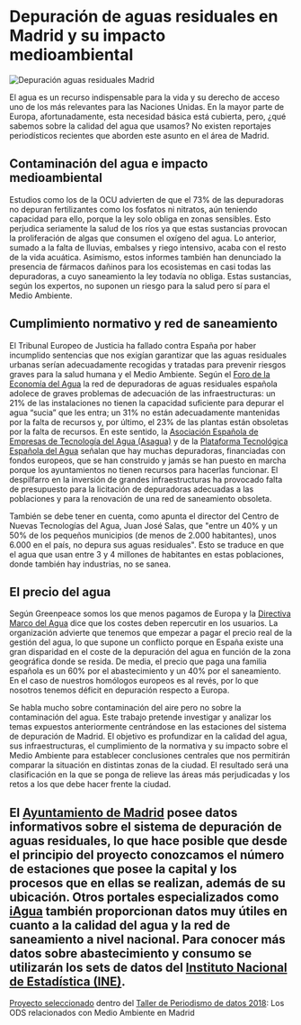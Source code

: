 # Depuración de aguas residuales en Madrid y su impacto medioambiental

![Depuración aguas residuales Madrid](https://www.medialab-prado.es/sites/default/files/styles/imagenes_medianas/public/2018-03/treatment-plant-wastewater-2826987_1920.jpg?itok=-QkvfWm8)

El agua es un recurso indispensable para la vida y su derecho de acceso uno de los más relevantes para las Naciones Unidas. En la mayor parte de Europa, afortunadamente, esta necesidad básica está cubierta, pero, ¿qué sabemos sobre la calidad del agua que usamos? No existen reportajes periodísticos recientes que aborden este asunto en el área de Madrid.

## Contaminación del agua e impacto medioambiental

Estudios como los de la OCU advierten de que el 73% de las depuradoras no depuran fertilizantes como los fosfatos ni nitratos, aún teniendo capacidad para ello, porque la ley solo obliga en zonas sensibles. Esto perjudica seriamente la salud de los ríos ya que estas sustancias provocan la proliferación de algas que consumen el oxígeno del agua. Lo anterior, sumado a la falta de lluvias, embalses y riego intensivo, acaba con el resto de la vida acuática. Asimismo, estos informes también han denunciado la presencia de fármacos dañinos para los ecosistemas en casi todas las depuradoras, a cuyo saneamiento la ley todavía no obliga. Estas sustancias, según los expertos, no suponen un riesgo para la salud pero sí para el Medio Ambiente.

## Cumplimiento normativo y red de saneamiento

El Tribunal Europeo de Justicia ha fallado contra España por haber incumplido sentencias que nos exigían garantizar que las aguas residuales urbanas serían adecuadamente recogidas y tratadas para prevenir riesgos graves para la salud humana y el Medio Ambiente. Según el [Foro de la Economía del Agua](http://forodelaeconomiadelagua.org/) la red de depuradoras de aguas residuales española adolece de graves problemas de adecuación de las infraestructuras: un 21% de las instalaciones no tienen la capacidad suficiente para depurar el agua “sucia” que les entra; un 31% no están adecuadamente mantenidas por la falta de recursos y, por último, el 23% de las plantas están obsoletas por la falta de recursos. En este sentido, la [Asociación Española de Empresas de Tecnología del Agua (Asagua)](http://www.asagua.es/) y de la [Plataforma Tecnológica Española del Agua](http://www.plataformaagua.org/) señalan que hay muchas depuradoras, financiadas con fondos europeos, que se han construido y jamás se han puesto en marcha porque los ayuntamientos no tienen recursos para hacerlas funcionar. El despilfarro en la inversión de grandes infraestructuras ha provocado falta de presupuesto para la licitación de depuradoras adecuadas a las poblaciones y para la renovación de una red de saneamiento obsoleta.

También se debe tener en cuenta, como apunta el director del Centro de Nuevas Tecnologías del Agua, Juan José Salas, que "entre un 40% y un 50% de los pequeños municipios (de menos de 2.000 habitantes), unos 6.000 en el país, no depura sus aguas residuales". Esto se traduce en que el agua que usan entre 3 y 4 millones de habitantes en estas poblaciones, donde también hay industrias, no se sanea.

## El precio del agua

Según Greenpeace somos los que menos pagamos de Europa y la [Directiva Marco del Agua](http://www.mapama.gob.es/es/agua/temas/planificacion-hidrologica/directiva2000_60marcoaguas_tcm7-28986.pdf) dice que los costes deben repercutir en los usuarios. La organización advierte que tenemos que empezar a pagar el precio real de la gestión del agua, lo que supone un conflicto porque en España existe una gran disparidad en el coste de la depuración del agua en función de la zona geográfica donde se resida. De media, el precio que paga una familia española es un 60% por el abastecimiento y un 40% por el saneamiento. En el caso de nuestros homólogos europeos es al revés, por lo que nosotros tenemos déficit en depuración respecto a Europa.

Se habla mucho sobre contaminación del aire pero no sobre la contaminación del agua. Este trabajo pretende investigar y analizar los temas expuestos anteriormente centrándose en las estaciones del sistema de depuración de Madrid. El objetivo es profundizar en la calidad del agua, sus infraestructuras, el cumplimiento de la normativa y su impacto sobre el Medio Ambiente para establecer conclusiones centrales que nos permitirán comparar la situación en distintas zonas de la ciudad. El resultado será una clasificación en la que se ponga de relieve las áreas más perjudicadas y los retos a los que debe hacer frente la ciudad.

El [Ayuntamiento de Madrid](http://www.madrid.es/portales/munimadrid/es/Inicio/El-Ayuntamiento/Medio-ambiente/Agua/Depuracion-de-aguas-residuales?vgnextfmt=default&vgnextoid=ac470dd66e4ae210VgnVCM2000000c205a0aRCRD&vgnextchannel=ce54b5f73a077210VgnVCM1000000b205a0aRCRD) posee datos informativos sobre el sistema de depuración de aguas residuales, lo que hace posible que desde el principio del proyecto conozcamos el número de estaciones que posee la capital y los procesos que en ellas se realizan, además de su ubicación. Otros portales especializados como [iAgua](https://www.iagua.es/data) también proporcionan datos muy útiles en cuanto a la calidad del agua y la red de saneamiento a nivel nacional. Para conocer más datos sobre abastecimiento y consumo se utilizarán los sets de datos del [Instituto Nacional de Estadística (INE)](http://www.ine.es/).
---
[Proyecto seleccionado](https://www.medialab-prado.es/proyectos/depuracion-de-aguas-residuales-en-madrid-y-su-impacto-medioambiental) dentro del [Taller de Periodismo de datos 2018](https://www.medialab-prado.es/proyectos/madrid-suspende-en-reciclaje): Los ODS relacionados con Medio Ambiente en Madrid
